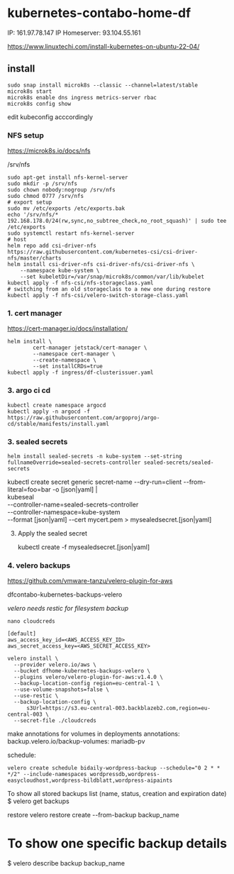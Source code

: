 # kubernetes-contabo-home-df

IP: 161.97.78.147
IP Homeserver: 93.104.55.161


https://www.linuxtechi.com/install-kubernetes-on-ubuntu-22-04/

## install

```
sudo snap install microk8s --classic --channel=latest/stable
microk8s start
microk8s enable dns ingress metrics-server rbac
microk8s config show
```

edit kubeconfig acccordingly

### NFS setup

https://microk8s.io/docs/nfs

/srv/nfs

```
sudo apt-get install nfs-kernel-server
sudo mkdir -p /srv/nfs
sudo chown nobody:nogroup /srv/nfs
sudo chmod 0777 /srv/nfs
# export setup
sudo mv /etc/exports /etc/exports.bak
echo '/srv/nfs/* 192.168.178.0/24(rw,sync,no_subtree_check,no_root_squash)' | sudo tee /etc/exports
sudo systemctl restart nfs-kernel-server
# host
helm repo add csi-driver-nfs https://raw.githubusercontent.com/kubernetes-csi/csi-driver-nfs/master/charts
helm install csi-driver-nfs csi-driver-nfs/csi-driver-nfs \
    --namespace kube-system \
    --set kubeletDir=/var/snap/microk8s/common/var/lib/kubelet
kubectl apply -f nfs-csi/nfs-storageclass.yaml
# switching from an old storageclass to a new one during restore
kubectl apply -f nfs-csi/velero-switch-storage-class.yaml
```



### 1. cert manager

https://cert-manager.io/docs/installation/

```
helm install \
        cert-manager jetstack/cert-manager \
        --namespace cert-manager \
        --create-namespace \
        --set installCRDs=true
kubectl apply -f ingress/df-clusterissuer.yaml
```

### 3. argo ci cd

```
kubectl create namespace argocd
kubectl apply -n argocd -f https://raw.githubusercontent.com/argoproj/argo-cd/stable/manifests/install.yaml
```

### 3. sealed secrets

```
helm install sealed-secrets -n kube-system --set-string fullnameOverride=sealed-secrets-controller sealed-secrets/sealed-secrets 
```

kubectl create secret generic secret-name --dry-run=client --from-literal=foo=bar -o [json|yaml] | \
    kubeseal \
      --controller-name=sealed-secrets-controller \
      --controller-namespace=kube-system \
      --format [json|yaml] --cert mycert.pem > mysealedsecret.[json|yaml]

3. Apply the sealed secret

    kubectl create -f mysealedsecret.[json|yaml]

### 4. velero backups

https://github.com/vmware-tanzu/velero-plugin-for-aws

dfcontabo-kubernetes-backups-velero

*velero needs restic for filesystem backup*



`nano cloudcreds`

```
[default]
aws_access_key_id=<AWS_ACCESS_KEY_ID>
aws_secret_access_key=<AWS_SECRET_ACCESS_KEY>
```

```
velero install \
  --provider velero.io/aws \
  --bucket dfhome-kubernetes-backups-velero \
  --plugins velero/velero-plugin-for-aws:v1.4.0 \
  --backup-location-config region=eu-central-1 \
  --use-volume-snapshots=false \
  --use-restic \
  --backup-location-config \
      s3Url=https://s3.eu-central-003.backblazeb2.com,region=eu-central-003 \
  --secret-file ./cloudcreds
```
  <!-- --snapshot-location-config region=eu-central-1 \ -->

make annotations for volumes in deployments
annotations:
    backup.velero.io/backup-volumes: mariadb-pv

schedule:

`velero create schedule bidaily-wordpress-backup --schedule="0 2 * * */2" --include-namespaces wordpressdb,wordpress-easycloudhost,wordpress-bildblatt,wordpress-aipaints`

To show all stored backups list (name, status, creation and expiration date)
$ velero get backups

restore
velero restore create --from-backup backup_name

# To show one specific backup details
$ velero describe backup backup_name


